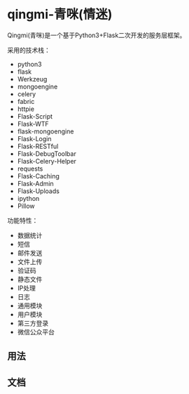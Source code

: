 # qingmi-青咪(情迷)
Qingmi(青咪)是一个基于Python3+Flask二次开发的服务层框架。

采用的技术栈：
- python3
- flask
- Werkzeug
- mongoengine
- celery
- fabric
- httpie
- Flask-Script
- Flask-WTF
- flask-mongoengine
- Flask-Login
- Flask-RESTful
- Flask-DebugToolbar
- Flask-Celery-Helper
- requests
- Flask-Caching
- Flask-Admin
- Flask-Uploads
- ipython
- Pillow

功能特性：
- 数据统计
- 短信
- 邮件发送
- 文件上传
- 验证码
- 静态文件
- IP处理
- 日志
- 通用模块
- 用户模块
- 第三方登录
- 微信公众平台

## 用法

## 文档



